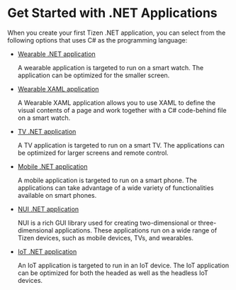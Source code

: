 # Get Started with .NET Applications

When you create your first Tizen .NET application, you can select from the following options that uses C# as the programming language:

-   [Wearable .NET application](wearable/first-app.md)

    A wearable application is targeted to run on a smart watch. The application can be optimized for the smaller screen.

-   [Wearable XAML application](wearable/first-xaml-app.md)

    A Wearable XAML application allows you to use XAML to define the visual contents of a page and work together with a C# code-behind file on a smart watch.

-   [TV .NET application](tv/first-app.md)

    A TV application is targeted to run on a smart TV. The applications can be optimized for larger screens and remote control.
    
-   [Mobile .NET application](mobile/first-app.md)

    A mobile application is targeted to run on a smart phone. The applications can take advantage of a wide variety of functionalities available on smart phones.

-   [NUI .NET application](nui/quickstart.md)

    NUI is a rich GUI library used for creating two-dimensional or three-dimensional applications.
    These applications run on a wide range of Tizen devices, such as mobile devices, TVs, and wearables.
    
-   [IoT .NET application](iot/first-app.md)

    An IoT application is targeted to run in an IoT device. The IoT application can be optimized for both the headed as well as the headless IoT devices.






